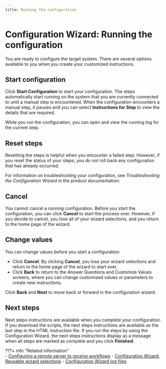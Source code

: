 ```yaml
---
title: Running the configuration
---
```


# Configuration Wizard: Running the configuration

You are ready to configure the target system. There are several options available to you when you create your customized instructions.

## Start configuration

Click **Start Configuration** to start your configuration. The steps automatically start running on the system that you are currently connected to until a manual step is encountered. When the configuration encounters a manual step, it pauses and you can select **Instructions for Step** to view the details that are required.

While you run the configuration, you can open and view the running log for the current step.

## Reset steps

Resetting the steps is helpful when you encounter a failed step. However, if you reset the status of your steps, you do not roll back any configuration that has already occurred.

For information on troubleshooting your configuration, see *Troubleshooting the Configuration Wizard* in the product documentation.

## Cancel

You cannot cancel a running configuration. Before you start the configuration, you can click **Cancel** to start the process over. However, if you decide to cancel, you lose all of your wizard selections, and you return to the home page of the wizard.

## Change values

You can change values before you start a configuration:

-   Click **Cancel**. By clicking **Cancel**, you lose your wizard selections and return to the home page of the wizard to start over.
-   Click **Back** to return to the Answer Questions and Customize Values screens, where you can change customized values or parameters to create new instructions.

Click **Back** and **Next** to move back or forward in the configuration wizard.

## Next steps

Next steps instructions are available when you complete your configuration. If you download the scripts, the next steps instructions are available as the last step in the HTML instruction file. If you run the steps by using the Configuration Wizard, the next steps instructions display as a message when all steps are marked as complete and you click **Finished**.

???+ info "Related information"  
    -   [Configuring a remote server to receive workflows](../../../portal_admin_tools/cfg_wizard/usage/cw_cfg_remote.md)
    -   [Configuration Wizard: Reusable wizard selections](../../../portal_admin_tools/cfg_wizard/usage/cw_save_settings.md)
    -   [Configuration Wizard log files](../../../../../deploy_dx/manage/troubleshooting/logging_and_tracing/cfg_wizd_logs.md)
